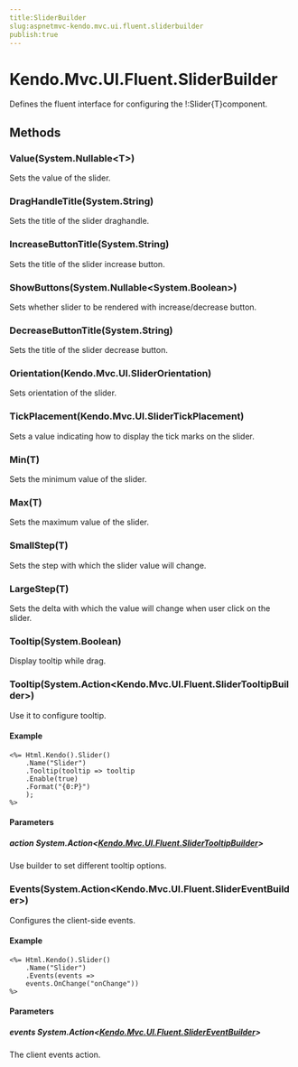 ```yaml
---
title:SliderBuilder
slug:aspnetmvc-kendo.mvc.ui.fluent.sliderbuilder
publish:true
---
```


# Kendo.Mvc.UI.Fluent.SliderBuilder
Defines the fluent interface for configuring the !:Slider{T}component.



## Methods

### Value(System.Nullable\<T\>)
Sets the value of the slider.





### DragHandleTitle(System.String)
Sets the title of the slider draghandle.





### IncreaseButtonTitle(System.String)
Sets the title of the slider increase button.





### ShowButtons(System.Nullable\<System.Boolean\>)
Sets whether slider to be rendered with increase/decrease button.





### DecreaseButtonTitle(System.String)
Sets the title of the slider decrease button.





### Orientation(Kendo.Mvc.UI.SliderOrientation)
Sets orientation of the slider.





### TickPlacement(Kendo.Mvc.UI.SliderTickPlacement)
Sets a value indicating how to display the tick marks on the slider.





### Min(T)
Sets the minimum value of the slider.





### Max(T)
Sets the maximum value of the slider.





### SmallStep(T)
Sets the step with which the slider value will change.





### LargeStep(T)
Sets the delta with which the value will change when user click on the slider.





### Tooltip(System.Boolean)
Display tooltip while drag.





### Tooltip(System.Action\<Kendo.Mvc.UI.Fluent.SliderTooltipBuilder\>)
Use it to configure tooltip.


#### Example

    <%= Html.Kendo().Slider()
        .Name("Slider")
        .Tooltip(tooltip => tooltip
        .Enable(true)
        .Format("{0:P}")
        );
    %>
        


#### Parameters

##### action System.Action<[Kendo.Mvc.UI.Fluent.SliderTooltipBuilder](/api/wrappers/aspnet-mvc/Kendo.Mvc.UI.Fluent/SliderTooltipBuilder)>
Use builder to set different tooltip options.




### Events(System.Action\<Kendo.Mvc.UI.Fluent.SliderEventBuilder\>)
Configures the client-side events.


#### Example

    <%= Html.Kendo().Slider()
        .Name("Slider")
        .Events(events =>
        events.OnChange("onChange"))
    %>
        


#### Parameters

##### events System.Action<[Kendo.Mvc.UI.Fluent.SliderEventBuilder](/api/wrappers/aspnet-mvc/Kendo.Mvc.UI.Fluent/SliderEventBuilder)>
The client events action.





